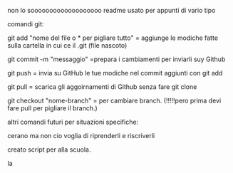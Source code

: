 non lo sooooooooooooooooooo
readme usato per appunti di vario tipo



comandi git:

git add "nome del file o * per pigliare tutto" = aggiunge le modiche fatte sulla cartella in cui ce il .git (file nascoto)

git commit -m "messaggio" =prepara i cambiamenti per inviarli suy Github

git push = invia su GitHub le tue modiche nel commit aggiunti con git add

git pull = scarica gli aggoirnamenti di Github senza fare git clone 

git checkout "nome-branch" = per cambiare branch. (!!!!!pero prima devi fare pull per pigliare il branch.)


altri comandi futuri per situazioni specifiche:

cerano ma non cio voglia di riprenderli e riscriverli


creato script per alla scuola.

la

